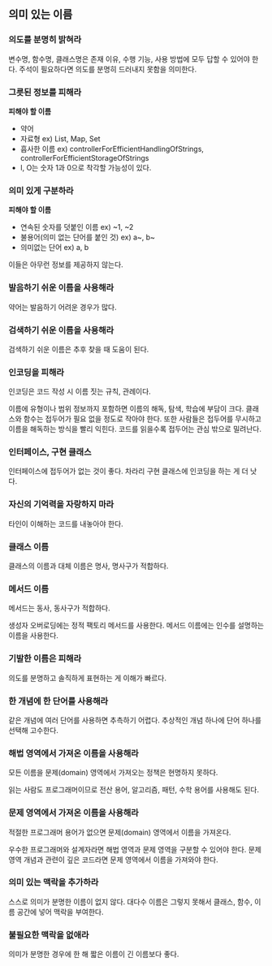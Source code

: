 ## 의미 있는 이름

### 의도를 분명히 밝혀라

변수명, 함수명, 클래스명은 존재 이유, 수행 기능, 사용 방법에 모두 답할 수 있어야 한다. 주석이 필요하다면 의도를 분명히 드러내지 못함을 의미한다.

### 그릇된 정보를 피해라

**피해야 할 이름**

- 약어
- 자료형 ex) List, Map, Set
- 흡사한 이름 ex) controllerForEfficientHandlingOfStrings, controllerForEfficientStorageOfStrings
- l, O는 숫자 1과 0으로 착각할 가능성이 있다.

### 의미 있게 구분하라

**피해야 할 이름**

- 연속된 숫자를 덧붙인 이름 ex) ~1, ~2
- 불용어(의미 없는 단어를 붙인 것) ex) a~, b~
- 의미없는 단어 ex) a, b

이들은 아무런 정보를 제공하지 않는다.

### 발음하기 쉬운 이름을 사용해라

약어는 발음하기 어려운 경우가 많다.

### 검색하기 쉬운 이름을 사용해라

검색하기 쉬운 이름은 추후 찾을 때 도움이 된다.

### 인코딩을 피해라

인코딩은 코드 작성 시 이름 짓는 규칙, 관례이다.

이름에 유형이나 범위 정보까지 포함하면 이름의 해독, 탐색, 학습에 부담이 크다. 클래스와 함수는 접두어가 필요 없을 정도로 작아야 한다. 또한 사람들은 접두어를 무시하고 이름을 해독하는 방식을 빨리 익힌다. 코드를 읽을수록 접두어는 관심 밖으로 밀려난다.

### 인터페이스, 구현 클래스

인터페이스에 접두어가 없는 것이 좋다. 차라리 구현 클래스에 인코딩을 하는 게 더 낫다.

### 자신의 기억력을 자랑하지 마라

타인이 이해하는 코드를 내놓아야 한다.

### 클래스 이름

클래스의 이름과 대체 이름은 명사, 명사구가 적합하다.

### 메서드 이름

메서드는 동사, 동사구가 적합하다.

생성자 오버로딩에는 정적 팩토리 메서드를 사용한다. 메서드 이름에는 인수를 설명하는 이름을 사용한다.

### 기발한 이름은 피해라

의도를 분명하고 솔직하게 표현하는 게 이해가 빠르다.

### 한 개념에 한 단어를 사용해라

같은 개념에 여러 단어를 사용하면 추측하기 어렵다. 추상적인 개념 하나에 단어 하나를 선택해 고수한다.

### 해법 영역에서 가져온 이름을 사용해라

모든 이름을 문제(domain) 영역에서 가져오는 정책은 현명하지 못하다.

읽는 사람도 프로그래머이므로 전산 용어, 알고리즘, 패턴, 수학 용어를 사용해도 된다.

### 문제 영역에서 가져온 이름을 사용해라

적절한 프로그래머 용어가 없으면 문제(domain) 영역에서 이름을 가져온다.

우수한 프로그래머와 설계자라면 해법 영역과 문제 영역을 구분할 수 있어야 한다. 문제 영역 개념과 관련이 깊은 코드라면 문제 영역에서 이름을 가져와야 한다.

### 의미 있는 맥락을 추가하라

스스로 의미가 분명한 이름이 없지 않다. 대다수 이름은 그렇지 못해서 클래스, 함수, 이름 공간에 넣어 맥락을 부여한다.

### 불필요한 맥락을 없애라

의미가 분명한 경우에 한 해 짧은 이름이 긴 이름보다 좋다.
